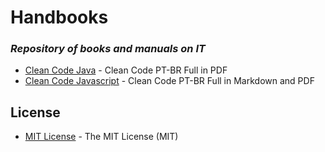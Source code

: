 # Handbooks
### _Repository of books and manuals on IT_

- [Clean Code Java] - Clean Code PT-BR Full in PDF
- [Clean Code Javascript] - Clean Code PT-BR Full in Markdown and PDF

## License

- [MIT License] - The MIT License (MIT)

[//]: # (These are reference links used in the body of this note and get stripped out when the markdown processor does its job. There is no need to format nicely because it shouldn't be seen. Thanks SO - http://stackoverflow.com/questions/4823468/store-comments-in-markdown-syntax)

   [Clean Code Java]: <https://github.com/pdrodavi/handbooks/tree/main/Clean%20Code>
   [Clean Code Javascript]: <https://github.com/pdrodavi/handbooks/tree/main/Clean%20Code%20-%20Javascript>
   [MIT License]: <https://github.com/pdrodavi/handbooks/blob/main/LICENSE>
